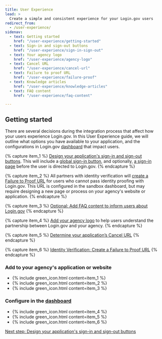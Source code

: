 ```yaml
---
title: User Experience
lead: >
  Create a simple and consistent experience for your Login.gov users
redirect_from:
  - /user-experience/
sidenav:
  - text: Getting started
    href: "/user-experience/getting-started"
  - text: Sign-in and sign-out buttons
    href: "/user-experience/sign-in-sign-out"
  - text: Your agency logo
    href: "/user-experience/agency-logo"
  - text: Cancel URL
    href: "/user-experience/cancel-url"
  - text: Failure to proof URL
    href: "/user-experience/failure-proof"
  - text: Knowledge articles
    href: "/user-experience/knowledge-articles"
  - text: FAQ content 
    href: "/user-experience/faq-content"

---
```


##  Getting started
There are several decisions during the integration process that affect how your users experience Login.gov. In this User Experience guide, we will outline what options you have available to your application, and the configurations in Login.gov [dashboard](https://idp.int.identitysandbox.gov/) that impact users.

{% capture item_1 %}
[Design your application's sign-in and sign-out buttons]({{site.baseurl}}/user-experience/sign-in-sign-out/). This will include a [global sign-in button]({{site.baseurl}}/user-experience/sign-in-sign-out/), and optionally, [a sign-in page]({{site.baseurl}}/user-experience/sign-in-sign-out/) before the user is directed to Login.gov.
{% endcapture %}

{% capture item_2 %}
All partners with identity verification will [create a Failure to Proof URL]({{site.baseurl}}/user-experience/failure-proof/) for users who cannot pass identity proofing with Login.gov. This URL is configured in the sandbox dashboard, but may require designing a new page or process on your agency's website or application.
{% endcapture %}

{% capture item_3 %}
[Optional: Add FAQ content to inform users about Login.gov]({{site.baseurl}}/user-experience/faq-content/)
{% endcapture %}

{% capture item_4 %}
[Add your agency logo]({{site.baseurl}}/user-experience/agency-logo/) to help users understand the partnership between Login.gov and your agency.
{% endcapture %}

{% capture item_5 %}
[Determine your application’s Cancel URL]({{site.baseurl}}/user-experience/cancel-url/)
{% endcapture %}

{% capture item_6 %}
[Identity Verification: Create a Failure to Proof URL]({{site.baseurl}}/user-experience/failure-proof/)
{% endcapture %}


### Add to your agency's application or website

<ul>
    <li class="usa-icon-list__item">
        {% include green_icon.html content=item_1 %}       
  </li>
  <li class="usa-icon-list__item">
        {% include green_icon.html content=item_2 %}
  </li>
  <li class="usa-icon-list__item">
        {% include green_icon.html content=item_3 %}
  </li>
</ul>

### Configure in the [dashboard](https://idp.int.identitysandbox.gov/)

<ul class="padding-bottom-4">
 <li class="usa-icon-list__item">
    {% include green_icon.html content=item_4 %}
 </li>
 <li class="usa-icon-list__item">
    {% include green_icon.html content=item_5 %}
 </li>
 <li class="usa-icon-list__item">
    {% include green_icon.html content=item_6 %}
 </li>
</ul>

[Next step: Design your application's sign-in and sign-out buttons]({{site.baseurl}}/user-experience/sign-in-sign-out/)

